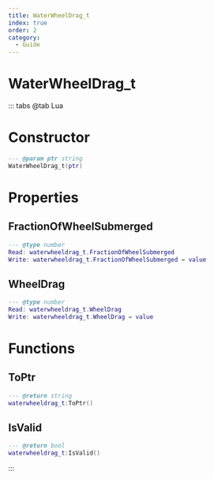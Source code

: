 ```yaml
---
title: WaterWheelDrag_t
index: true
order: 2
category:
  - Guide
---
```


# WaterWheelDrag_t

::: tabs
@tab Lua
# Constructor
```lua
--- @param ptr string
WaterWheelDrag_t(ptr)
```
# Properties
## FractionOfWheelSubmerged 
```lua
--- @type number
Read: waterwheeldrag_t.FractionOfWheelSubmerged
Write: waterwheeldrag_t.FractionOfWheelSubmerged = value
```
## WheelDrag 
```lua
--- @type number
Read: waterwheeldrag_t.WheelDrag
Write: waterwheeldrag_t.WheelDrag = value
```
# Functions
## ToPtr
```lua
--- @return string
waterwheeldrag_t:ToPtr()
```
## IsValid
```lua
--- @return bool
waterwheeldrag_t:IsValid()
```

:::